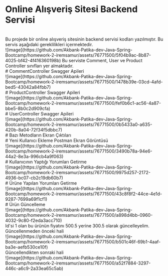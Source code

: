 # Online Alışveriş Sitesi Backend Servisi
<br>
Bu projede bir online alışveriş sitesinin backend servisi kodları yazılmıştır.
Bu servis aşağıdaki gereklilikleri içermektedir.
<br>
![image](https://github.com/Akbank-Patika-dev-Java-Spring-Bootcamp/homework-2-iremsamur/assets/76771500/5f04b9ac-8b87-4025-bf42-4f416360198b)
Bu serviste Comment, User ve Product Controller sınıfları yer almaktadır.
<br>
# CommentController Swagger Apileri
<br>
![image](https://github.com/Akbank-Patika-dev-Java-Spring-Bootcamp/homework-2-iremsamur/assets/76771500/1478b39e-03cd-4afd-bed5-43042a84fbb7)
<br>
# ProductController Swagger Apileri
<br>
![image](https://github.com/Akbank-Patika-dev-Java-Spring-Bootcamp/homework-2-iremsamur/assets/76771500/fef0b6c1-ac56-4a87-bbe5-8b0c2d909cfa)
<br>
# UserController Swagger Apileri
<br>
![image](https://github.com/Akbank-Patika-dev-Java-Spring-Bootcamp/homework-2-iremsamur/assets/76771500/0b5433a0-a635-420b-8a04-72f34f5dbbc7)
<br>
# Bazı Metodların Ekran Çıktıları
<br>
# Yeni Kullanıcı Ekleme Postman Ekran Görüntüsü
<br>
![image](https://github.com/Akbank-Patika-dev-Java-Spring-Bootcamp/homework-2-iremsamur/assets/76771500/3490b78a-94e6-44a2-8e3a-996cb4a9f063)
<br>
# Kullanıcının Yaptığı Yorumları Getirme
<br>
![image](https://github.com/Akbank-Patika-dev-Java-Spring-Bootcamp/homework-2-iremsamur/assets/76771500/9975d257-2172-4936-bc07-cb2c19db60b7)
<br>
# Ürüne Yapılan Yorumları Getirme
<br>
![image](https://github.com/Akbank-Patika-dev-Java-Spring-Bootcamp/homework-2-iremsamur/assets/76771500/43c8f8f2-44ce-4e1d-9287-7699a69f1cf1)
<br>
# Ürün Güncelleme
<br>
![image](https://github.com/Akbank-Patika-dev-Java-Spring-Bootcamp/homework-2-iremsamur/assets/76771500/a898d4bb-0960-4032-9c80-f2eda3acc710)
<br>
Id'si 1 olan bu ürünün fiyatını 500.5 yerine 300.5 olarak güncelleyelim.
<br>
Güncellenmeden önceki hali
<br>
![image](https://github.com/Akbank-Patika-dev-Java-Spring-Bootcamp/homework-2-iremsamur/assets/76771500/b501c46f-69b1-4aaf-ba3e-aefb530ce10f)
<br>
Güncellendikten sonraki hali
<br>
![image](https://github.com/Akbank-Patika-dev-Java-Spring-Bootcamp/homework-2-iremsamur/assets/76771500/a52f7884-3297-446c-a6c9-2a33ea65c5ab)






